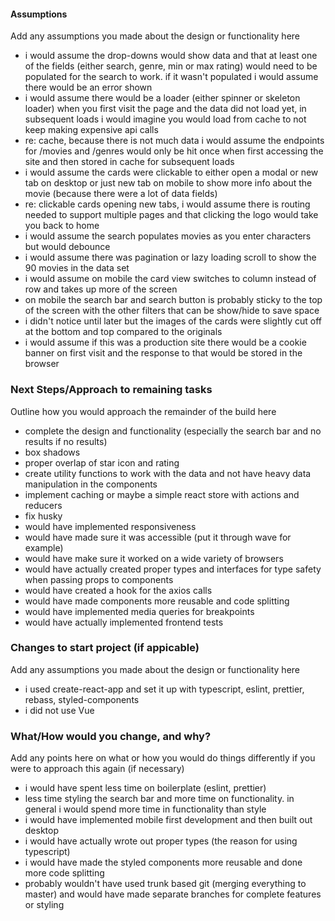 #### Assumptions

Add any assumptions you made about the design or functionality here

- i would assume the drop-downs would show data and that at least one of the fields (either search, genre, min or max rating) would need to be populated for the search to work. if it wasn't populated i would assume there would be an error shown
- i would assume there would be a loader (either spinner or skeleton loader) when you first visit the page and the data did not load yet, in subsequent loads i would imagine you would load from cache to not keep making expensive api calls
- re: cache, because there is not much data i would assume the endpoints for /movies and /genres would only be hit once when first accessing the site and then stored in cache for subsequent loads
- i would assume the cards were clickable to either open a modal or new tab on desktop or just new tab on mobile to show more info about the movie (because there were a lot of data fields)
- re: clickable cards opening new tabs, i would assume there is routing needed to support multiple pages and that clicking the logo would take you back to home
- i would assume the search populates movies as you enter characters but would debounce
- i would assume there was pagination or lazy loading scroll to show the 90 movies in the data set
- i would assume on mobile the card view switches to column instead of row and takes up more of the screen
- on mobile the search bar and search button is probably sticky to the top of the screen with the other filters that can be show/hide to save space
- i didn't notice until later but the images of the cards were slightly cut off at the bottom and top compared to the originals
- i would assume if this was a production site there would be a cookie banner on first visit and the response to that would be stored in the browser

### Next Steps/Approach to remaining tasks

Outline how you would approach the remainder of the build here

- complete the design and functionality (especially the search bar and no results if no results)
- box shadows
- proper overlap of star icon and rating
- create utility functions to work with the data and not have heavy data manipulation in the components
- implement caching or maybe a simple react store with actions and reducers
- fix husky
- would have implemented responsiveness
- would have made sure it was accessible (put it through wave for example)
- would have make sure it worked on a wide variety of browsers
- would have actually created proper types and interfaces for type safety when passing props to components
- would have created a hook for the axios calls
- would have made components more reusable and code splitting
- would have implemented media queries for breakpoints
- would have actually implemented frontend tests

### Changes to start project (if appicable)

Add any assumptions you made about the design or functionality here

- i used create-react-app and set it up with typescript, eslint, prettier, rebass, styled-components
- i did not use Vue

### What/How would you change, and why?

Add any points here on what or how you would do things differently if you were to approach this again (if necessary)

- i would have spent less time on boilerplate (eslint, prettier)
- less time styling the search bar and more time on functionality. in general i would spend more time in functionality than style
- i would have implemented mobile first development and then built out desktop
- i would have actually wrote out proper types (the reason for using typescript)
- i would have made the styled components more reusable and done more code splitting
- probably wouldn't have used trunk based git (merging everything to master) and would have made separate branches for complete features or styling
